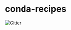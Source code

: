 # conda-recipes

[![Gitter](https://badges.gitter.im/Ohjeah/conda-recipes.svg)](https://gitter.im/Ohjeah/conda-recipes?utm_source=badge&utm_medium=badge&utm_campaign=pr-badge&utm_content=badge)